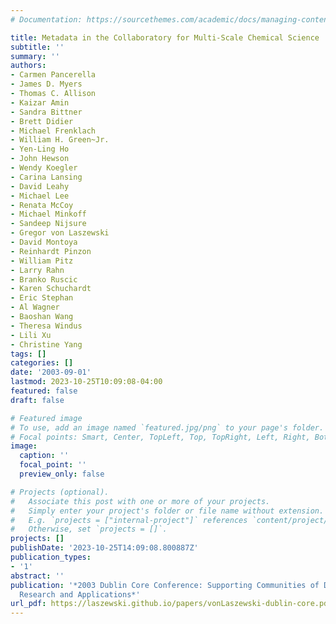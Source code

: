 ```yaml
---
# Documentation: https://sourcethemes.com/academic/docs/managing-content/

title: Metadata in the Collaboratory for Multi-Scale Chemical Science
subtitle: ''
summary: ''
authors:
- Carmen Pancerella
- James D. Myers
- Thomas C. Allison
- Kaizar Amin
- Sandra Bittner
- Brett Didier
- Michael Frenklach
- William H. Green~Jr.
- Yen-Ling Ho
- John Hewson
- Wendy Koegler
- Carina Lansing
- David Leahy
- Michael Lee
- Renata McCoy
- Michael Minkoff
- Sandeep Nijsure
- Gregor von Laszewski
- David Montoya
- Reinhardt Pinzon
- William Pitz
- Larry Rahn
- Branko Ruscic
- Karen Schuchardt
- Eric Stephan
- Al Wagner
- Baoshan Wang
- Theresa Windus
- Lili Xu
- Christine Yang
tags: []
categories: []
date: '2003-09-01'
lastmod: 2023-10-25T10:09:08-04:00
featured: false
draft: false

# Featured image
# To use, add an image named `featured.jpg/png` to your page's folder.
# Focal points: Smart, Center, TopLeft, Top, TopRight, Left, Right, BottomLeft, Bottom, BottomRight.
image:
  caption: ''
  focal_point: ''
  preview_only: false

# Projects (optional).
#   Associate this post with one or more of your projects.
#   Simply enter your project's folder or file name without extension.
#   E.g. `projects = ["internal-project"]` references `content/project/deep-learning/index.md`.
#   Otherwise, set `projects = []`.
projects: []
publishDate: '2023-10-25T14:09:08.800887Z'
publication_types:
- '1'
abstract: ''
publication: '*2003 Dublin Core Conference: Supporting Communities of Discourse, Practice-Metadata
  Research and Applications*'
url_pdf: https://laszewski.github.io/papers/vonLaszewski-dublin-core.pdf
---
```

